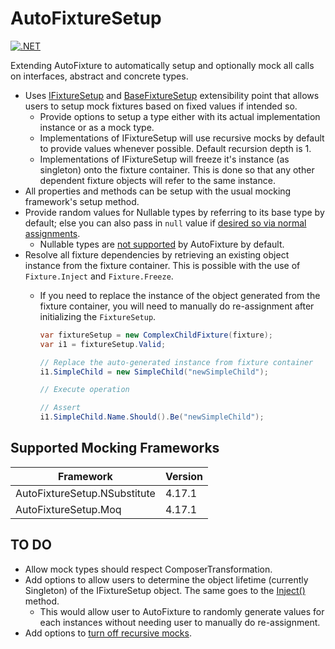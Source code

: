 # AutoFixtureSetup
[![.NET](https://github.com/takato1314/autofixture_extensions/actions/workflows/dotnet.yml/badge.svg?branch=main)](https://github.com/takato1314/autofixture_extensions/actions/workflows/dotnet.yml)

Extending AutoFixture to automatically setup and optionally mock all calls on interfaces, abstract and concrete types.
- Uses [IFixtureSetup](https://github.com/takato1314/AutoFixtureSetup/blob/main/src/Core/IFixtureSetup.cs) and [BaseFixtureSetup](https://github.com/takato1314/AutoFixtureSetup/blob/main/src/Core/BaseFixtureSetup.cs) extensibility point that allows users to setup mock fixtures based on fixed values if intended so.
  - Provide options to setup a type either with its actual implementation instance or as a mock type.
  - Implementations of IFixtureSetup will use recursive mocks by default to provide values whenever possible. Default recursion depth is 1.
  - Implementations of IFixtureSetup will freeze it's instance (as singleton) onto the fixture container. This is done so that any other dependent fixture objects will refer to the same instance.
- All properties and methods can be setup with the usual mocking framework's setup method. 
- Provide random values for Nullable types by referring to its base type by default; else you can also pass in `null` value if [desired so via normal assignments](https://github.com/takato1314/AutoFixtureSetup/blob/main/test/unit/AutoFixtureSetup.NSubstitute.Tests/Model/ComplexChildFixture.cs#L154).
  - Nullable types are [not supported](https://github.com/AutoFixture/AutoFixture/issues/731) by AutoFixture by default.
- Resolve all fixture dependencies by retrieving an existing object instance from the fixture container. This is possible with the use of `Fixture.Inject` and `Fixture.Freeze`.
  - If you need to replace the instance of the object generated from the fixture container, you will need to manually do re-assignment after initializing the `FixtureSetup`.

	```csharp
	var fixtureSetup = new ComplexChildFixture(fixture);
	var i1 = fixtureSetup.Valid;
	
	// Replace the auto-generated instance from fixture container
	i1.SimpleChild = new SimpleChild("newSimpleChild");
	
	// Execute operation

	// Assert
	i1.SimpleChild.Name.Should().Be("newSimpleChild");
	```

## Supported Mocking Frameworks

| Framework | Version |
|---|---|
| AutoFixtureSetup.NSubstitute | 4.17.1 |
| AutoFixtureSetup.Moq | 4.17.1 |

## TO DO

- Allow mock types should respect ComposerTransformation.
- Add options to allow users to determine the object lifetime (currently Singleton) of the IFixtureSetup object. The same goes to the [Inject()](https://github.com/takato1314/autofixture_extensions/blob/main/src/Core/Model/BaseFixtureSetup.cs#L43) method.
	- This would allow user to AutoFixture to randomly generate values for each instances without needing user to manually do re-assignment.
- Add options to [turn off recursive mocks](https://stackoverflow.com/questions/21921789/why-does-autofixture-automoq-make-recursive-mocks-by-default#comment33213527_21921789).
